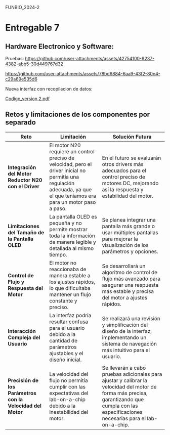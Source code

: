 FUNBIO_2024-2
# Entregable 7
## Hardware Electronico y Software:
Pruebas:
https://github.com/user-attachments/assets/42754100-9237-4382-abb5-30d449767d32


https://github.com/user-attachments/assets/78bd6884-6aa9-43f2-80e4-c29a69e535d6


Nueva interfaz con recopilacion de datos:

[Codigo_version 2.pdf](https://github.com/user-attachments/files/17641201/Codigo_version.2.pdf)

## Retos y limitaciones de los componentes por separado
| **Reto**   | **Limitación**   | **Solución Futura**    |
|------------------------------|----------------------------------------------|------------------------|
| **Integración del Motor Reductor N20 con el Driver** | El motor N20 requiere un control preciso de velocidad, pero el driver inicial no permitía una regulación adecuada, ya que el que teníamos era para un motor paso a paso. | En el futuro se evaluarán otros drivers más adecuados para el control preciso de motores DC, mejorando así la respuesta y estabilidad del motor. |
| **Limitaciones del Tamaño de la Pantalla OLED**   | La pantalla OLED es pequeña y no permite mostrar toda la información de manera legible y detallada al mismo tiempo.    | Se planea integrar una pantalla más grande o usar múltiples pantallas para mejorar la visualización de los parámetros y opciones. |
| **Control de Flujo y Respuesta del Motor**       | El motor no reaccionaba de manera estable a los ajustes rápidos, lo que dificultaba mantener un flujo constante y preciso. | Se desarrollará un algoritmo de control de flujo más avanzado para asegurar una respuesta más estable y precisa del motor a ajustes rápidos. |
| **Interacción Compleja del Usuario**             | La interfaz podría resultar confusa para el usuario debido a la cantidad de parámetros ajustables y el diseño inicial. | Se realizará una revisión y simplificación del diseño de la interfaz, implementando un sistema de navegación más intuitivo para el usuario. |
| **Precisión de los Parámetros con la Velocidad del Motor** | La velocidad del flujo no permitía cumplir con las expectativas del lab-on-a-chip debido a la inestabilidad del motor. | Se llevarán a cabo pruebas adicionales para ajustar y calibrar la velocidad del motor de forma más precisa, garantizando que cumpla con las especificaciones necesarias para el lab-on-a-chip. |



